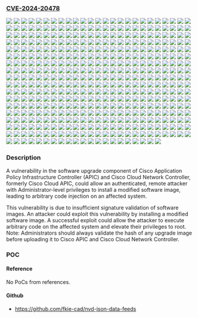 ### [CVE-2024-20478](https://cve.mitre.org/cgi-bin/cvename.cgi?name=CVE-2024-20478)
![](https://img.shields.io/static/v1?label=Product&message=Cisco%20Application%20Policy%20Infrastructure%20Controller%20(APIC)&color=blue)
![](https://img.shields.io/static/v1?label=Version&message=1.1%5C(1d%5C)%20&color=brightgreen)
![](https://img.shields.io/static/v1?label=Version&message=1.1%5C(1j%5C)%20&color=brightgreen)
![](https://img.shields.io/static/v1?label=Version&message=1.1%5C(1n%5C)%20&color=brightgreen)
![](https://img.shields.io/static/v1?label=Version&message=1.1%5C(1o%5C)%20&color=brightgreen)
![](https://img.shields.io/static/v1?label=Version&message=1.1%5C(1r%5C)%20&color=brightgreen)
![](https://img.shields.io/static/v1?label=Version&message=1.1%5C(1s%5C)%20&color=brightgreen)
![](https://img.shields.io/static/v1?label=Version&message=1.1%5C(2h%5C)%20&color=brightgreen)
![](https://img.shields.io/static/v1?label=Version&message=1.1%5C(2i%5C)%20&color=brightgreen)
![](https://img.shields.io/static/v1?label=Version&message=1.1%5C(3f%5C)%20&color=brightgreen)
![](https://img.shields.io/static/v1?label=Version&message=1.1%5C(4e%5C)%20&color=brightgreen)
![](https://img.shields.io/static/v1?label=Version&message=1.1%5C(4f%5C)%20&color=brightgreen)
![](https://img.shields.io/static/v1?label=Version&message=1.1%5C(4g%5C)%20&color=brightgreen)
![](https://img.shields.io/static/v1?label=Version&message=1.1%5C(4i%5C)%20&color=brightgreen)
![](https://img.shields.io/static/v1?label=Version&message=1.1%5C(4l%5C)%20&color=brightgreen)
![](https://img.shields.io/static/v1?label=Version&message=1.1%5C(4m%5C)%20&color=brightgreen)
![](https://img.shields.io/static/v1?label=Version&message=1.1(1d)%20&color=brightgreen)
![](https://img.shields.io/static/v1?label=Version&message=1.1(1j)%20&color=brightgreen)
![](https://img.shields.io/static/v1?label=Version&message=1.1(1n)%20&color=brightgreen)
![](https://img.shields.io/static/v1?label=Version&message=1.1(1o)%20&color=brightgreen)
![](https://img.shields.io/static/v1?label=Version&message=1.1(1r)%20&color=brightgreen)
![](https://img.shields.io/static/v1?label=Version&message=1.1(1s)%20&color=brightgreen)
![](https://img.shields.io/static/v1?label=Version&message=1.1(2h)%20&color=brightgreen)
![](https://img.shields.io/static/v1?label=Version&message=1.1(2i)%20&color=brightgreen)
![](https://img.shields.io/static/v1?label=Version&message=1.1(3f)%20&color=brightgreen)
![](https://img.shields.io/static/v1?label=Version&message=1.1(4e)%20&color=brightgreen)
![](https://img.shields.io/static/v1?label=Version&message=1.1(4f)%20&color=brightgreen)
![](https://img.shields.io/static/v1?label=Version&message=1.1(4g)%20&color=brightgreen)
![](https://img.shields.io/static/v1?label=Version&message=1.1(4i)%20&color=brightgreen)
![](https://img.shields.io/static/v1?label=Version&message=1.1(4l)%20&color=brightgreen)
![](https://img.shields.io/static/v1?label=Version&message=1.1(4m)%20&color=brightgreen)
![](https://img.shields.io/static/v1?label=Version&message=1.2%5C(1h%5C)%20&color=brightgreen)
![](https://img.shields.io/static/v1?label=Version&message=1.2%5C(1i%5C)%20&color=brightgreen)
![](https://img.shields.io/static/v1?label=Version&message=1.2%5C(1k%5C)%20&color=brightgreen)
![](https://img.shields.io/static/v1?label=Version&message=1.2%5C(1m%5C)%20&color=brightgreen)
![](https://img.shields.io/static/v1?label=Version&message=1.2%5C(2g%5C)%20&color=brightgreen)
![](https://img.shields.io/static/v1?label=Version&message=1.2%5C(2h%5C)%20&color=brightgreen)
![](https://img.shields.io/static/v1?label=Version&message=1.2%5C(2i%5C)%20&color=brightgreen)
![](https://img.shields.io/static/v1?label=Version&message=1.2%5C(2j%5C)%20&color=brightgreen)
![](https://img.shields.io/static/v1?label=Version&message=1.2%5C(3c%5C)%20&color=brightgreen)
![](https://img.shields.io/static/v1?label=Version&message=1.2%5C(3e%5C)%20&color=brightgreen)
![](https://img.shields.io/static/v1?label=Version&message=1.2%5C(3h%5C)%20&color=brightgreen)
![](https://img.shields.io/static/v1?label=Version&message=1.2%5C(3m%5C)%20&color=brightgreen)
![](https://img.shields.io/static/v1?label=Version&message=1.2(1h)%20&color=brightgreen)
![](https://img.shields.io/static/v1?label=Version&message=1.2(1i)%20&color=brightgreen)
![](https://img.shields.io/static/v1?label=Version&message=1.2(1k)%20&color=brightgreen)
![](https://img.shields.io/static/v1?label=Version&message=1.2(1m)%20&color=brightgreen)
![](https://img.shields.io/static/v1?label=Version&message=1.2(2g)%20&color=brightgreen)
![](https://img.shields.io/static/v1?label=Version&message=1.2(2h)%20&color=brightgreen)
![](https://img.shields.io/static/v1?label=Version&message=1.2(2i)%20&color=brightgreen)
![](https://img.shields.io/static/v1?label=Version&message=1.2(2j)%20&color=brightgreen)
![](https://img.shields.io/static/v1?label=Version&message=1.2(3c)%20&color=brightgreen)
![](https://img.shields.io/static/v1?label=Version&message=1.2(3e)%20&color=brightgreen)
![](https://img.shields.io/static/v1?label=Version&message=1.2(3h)%20&color=brightgreen)
![](https://img.shields.io/static/v1?label=Version&message=1.2(3m)%20&color=brightgreen)
![](https://img.shields.io/static/v1?label=Version&message=1.3%5C(1g%5C)%20&color=brightgreen)
![](https://img.shields.io/static/v1?label=Version&message=1.3%5C(1h%5C)%20&color=brightgreen)
![](https://img.shields.io/static/v1?label=Version&message=1.3%5C(1i%5C)%20&color=brightgreen)
![](https://img.shields.io/static/v1?label=Version&message=1.3%5C(1j%5C)%20&color=brightgreen)
![](https://img.shields.io/static/v1?label=Version&message=1.3%5C(2f%5C)%20&color=brightgreen)
![](https://img.shields.io/static/v1?label=Version&message=1.3%5C(2h%5C)%20&color=brightgreen)
![](https://img.shields.io/static/v1?label=Version&message=1.3%5C(2i%5C)%20&color=brightgreen)
![](https://img.shields.io/static/v1?label=Version&message=1.3%5C(2j%5C)%20&color=brightgreen)
![](https://img.shields.io/static/v1?label=Version&message=1.3%5C(2k%5C)%20&color=brightgreen)
![](https://img.shields.io/static/v1?label=Version&message=1.3(1g)%20&color=brightgreen)
![](https://img.shields.io/static/v1?label=Version&message=1.3(1h)%20&color=brightgreen)
![](https://img.shields.io/static/v1?label=Version&message=1.3(1i)%20&color=brightgreen)
![](https://img.shields.io/static/v1?label=Version&message=1.3(1j)%20&color=brightgreen)
![](https://img.shields.io/static/v1?label=Version&message=1.3(2f)%20&color=brightgreen)
![](https://img.shields.io/static/v1?label=Version&message=1.3(2h)%20&color=brightgreen)
![](https://img.shields.io/static/v1?label=Version&message=1.3(2i)%20&color=brightgreen)
![](https://img.shields.io/static/v1?label=Version&message=1.3(2j)%20&color=brightgreen)
![](https://img.shields.io/static/v1?label=Version&message=1.3(2k)%20&color=brightgreen)
![](https://img.shields.io/static/v1?label=Version&message=2.0%5C(1k%5C)%20&color=brightgreen)
![](https://img.shields.io/static/v1?label=Version&message=2.0%5C(1l%5C)%20&color=brightgreen)
![](https://img.shields.io/static/v1?label=Version&message=2.0%5C(1m%5C)%20&color=brightgreen)
![](https://img.shields.io/static/v1?label=Version&message=2.0%5C(1n%5C)%20&color=brightgreen)
![](https://img.shields.io/static/v1?label=Version&message=2.0%5C(1o%5C)%20&color=brightgreen)
![](https://img.shields.io/static/v1?label=Version&message=2.0%5C(1p%5C)%20&color=brightgreen)
![](https://img.shields.io/static/v1?label=Version&message=2.0%5C(1q%5C)%20&color=brightgreen)
![](https://img.shields.io/static/v1?label=Version&message=2.0%5C(1r%5C)%20&color=brightgreen)
![](https://img.shields.io/static/v1?label=Version&message=2.0%5C(2f%5C)%20&color=brightgreen)
![](https://img.shields.io/static/v1?label=Version&message=2.0%5C(2g%5C)%20&color=brightgreen)
![](https://img.shields.io/static/v1?label=Version&message=2.0%5C(2h%5C)%20&color=brightgreen)
![](https://img.shields.io/static/v1?label=Version&message=2.0%5C(2l%5C)%20&color=brightgreen)
![](https://img.shields.io/static/v1?label=Version&message=2.0%5C(2m%5C)%20&color=brightgreen)
![](https://img.shields.io/static/v1?label=Version&message=2.0%5C(2n%5C)%20&color=brightgreen)
![](https://img.shields.io/static/v1?label=Version&message=2.0%5C(2o%5C)%20&color=brightgreen)
![](https://img.shields.io/static/v1?label=Version&message=2.0(1k)%20&color=brightgreen)
![](https://img.shields.io/static/v1?label=Version&message=2.0(1l)%20&color=brightgreen)
![](https://img.shields.io/static/v1?label=Version&message=2.0(1m)%20&color=brightgreen)
![](https://img.shields.io/static/v1?label=Version&message=2.0(1n)%20&color=brightgreen)
![](https://img.shields.io/static/v1?label=Version&message=2.0(1o)%20&color=brightgreen)
![](https://img.shields.io/static/v1?label=Version&message=2.0(1p)%20&color=brightgreen)
![](https://img.shields.io/static/v1?label=Version&message=2.0(1q)%20&color=brightgreen)
![](https://img.shields.io/static/v1?label=Version&message=2.0(1r)%20&color=brightgreen)
![](https://img.shields.io/static/v1?label=Version&message=2.0(2f)%20&color=brightgreen)
![](https://img.shields.io/static/v1?label=Version&message=2.0(2g)%20&color=brightgreen)
![](https://img.shields.io/static/v1?label=Version&message=2.0(2h)%20&color=brightgreen)
![](https://img.shields.io/static/v1?label=Version&message=2.0(2l)%20&color=brightgreen)
![](https://img.shields.io/static/v1?label=Version&message=2.0(2m)%20&color=brightgreen)
![](https://img.shields.io/static/v1?label=Version&message=2.0(2n)%20&color=brightgreen)
![](https://img.shields.io/static/v1?label=Version&message=2.0(2o)%20&color=brightgreen)
![](https://img.shields.io/static/v1?label=Version&message=2.1%5C(1h%5C)%20&color=brightgreen)
![](https://img.shields.io/static/v1?label=Version&message=2.1%5C(1i%5C)%20&color=brightgreen)
![](https://img.shields.io/static/v1?label=Version&message=2.1%5C(2e%5C)%20&color=brightgreen)
![](https://img.shields.io/static/v1?label=Version&message=2.1%5C(2f%5C)%20&color=brightgreen)
![](https://img.shields.io/static/v1?label=Version&message=2.1%5C(2g%5C)%20&color=brightgreen)
![](https://img.shields.io/static/v1?label=Version&message=2.1%5C(2k%5C)%20&color=brightgreen)
![](https://img.shields.io/static/v1?label=Version&message=2.1%5C(3g%5C)%20&color=brightgreen)
![](https://img.shields.io/static/v1?label=Version&message=2.1%5C(3h%5C)%20&color=brightgreen)
![](https://img.shields.io/static/v1?label=Version&message=2.1%5C(3j%5C)%20&color=brightgreen)
![](https://img.shields.io/static/v1?label=Version&message=2.1%5C(4a%5C)%20&color=brightgreen)
![](https://img.shields.io/static/v1?label=Version&message=2.1(1h)%20&color=brightgreen)
![](https://img.shields.io/static/v1?label=Version&message=2.1(1i)%20&color=brightgreen)
![](https://img.shields.io/static/v1?label=Version&message=2.1(2e)%20&color=brightgreen)
![](https://img.shields.io/static/v1?label=Version&message=2.1(2f)%20&color=brightgreen)
![](https://img.shields.io/static/v1?label=Version&message=2.1(2g)%20&color=brightgreen)
![](https://img.shields.io/static/v1?label=Version&message=2.1(2k)%20&color=brightgreen)
![](https://img.shields.io/static/v1?label=Version&message=2.1(3g)%20&color=brightgreen)
![](https://img.shields.io/static/v1?label=Version&message=2.1(3h)%20&color=brightgreen)
![](https://img.shields.io/static/v1?label=Version&message=2.1(3j)%20&color=brightgreen)
![](https://img.shields.io/static/v1?label=Version&message=2.1(4a)%20&color=brightgreen)
![](https://img.shields.io/static/v1?label=Version&message=2.2%5C(1k%5C)%20&color=brightgreen)
![](https://img.shields.io/static/v1?label=Version&message=2.2%5C(1n%5C)%20&color=brightgreen)
![](https://img.shields.io/static/v1?label=Version&message=2.2%5C(1o%5C)%20&color=brightgreen)
![](https://img.shields.io/static/v1?label=Version&message=2.2%5C(2e%5C)%20&color=brightgreen)
![](https://img.shields.io/static/v1?label=Version&message=2.2%5C(2f%5C)%20&color=brightgreen)
![](https://img.shields.io/static/v1?label=Version&message=2.2%5C(2i%5C)%20&color=brightgreen)
![](https://img.shields.io/static/v1?label=Version&message=2.2%5C(2j%5C)%20&color=brightgreen)
![](https://img.shields.io/static/v1?label=Version&message=2.2%5C(2k%5C)%20&color=brightgreen)
![](https://img.shields.io/static/v1?label=Version&message=2.2%5C(2q%5C)%20&color=brightgreen)
![](https://img.shields.io/static/v1?label=Version&message=2.2%5C(3j%5C)%20&color=brightgreen)
![](https://img.shields.io/static/v1?label=Version&message=2.2%5C(3p%5C)%20&color=brightgreen)
![](https://img.shields.io/static/v1?label=Version&message=2.2%5C(3r%5C)%20&color=brightgreen)
![](https://img.shields.io/static/v1?label=Version&message=2.2%5C(3s%5C)%20&color=brightgreen)
![](https://img.shields.io/static/v1?label=Version&message=2.2%5C(3t%5C)%20&color=brightgreen)
![](https://img.shields.io/static/v1?label=Version&message=2.2%5C(4f%5C)%20&color=brightgreen)
![](https://img.shields.io/static/v1?label=Version&message=2.2%5C(4p%5C)%20&color=brightgreen)
![](https://img.shields.io/static/v1?label=Version&message=2.2%5C(4q%5C)%20&color=brightgreen)
![](https://img.shields.io/static/v1?label=Version&message=2.2%5C(4r%5C)%20&color=brightgreen)
![](https://img.shields.io/static/v1?label=Version&message=2.2(1k)%20&color=brightgreen)
![](https://img.shields.io/static/v1?label=Version&message=2.2(1n)%20&color=brightgreen)
![](https://img.shields.io/static/v1?label=Version&message=2.2(1o)%20&color=brightgreen)
![](https://img.shields.io/static/v1?label=Version&message=2.2(2e)%20&color=brightgreen)
![](https://img.shields.io/static/v1?label=Version&message=2.2(2f)%20&color=brightgreen)
![](https://img.shields.io/static/v1?label=Version&message=2.2(2i)%20&color=brightgreen)
![](https://img.shields.io/static/v1?label=Version&message=2.2(2j)%20&color=brightgreen)
![](https://img.shields.io/static/v1?label=Version&message=2.2(2k)%20&color=brightgreen)
![](https://img.shields.io/static/v1?label=Version&message=2.2(2q)%20&color=brightgreen)
![](https://img.shields.io/static/v1?label=Version&message=2.2(3j)%20&color=brightgreen)
![](https://img.shields.io/static/v1?label=Version&message=2.2(3p)%20&color=brightgreen)
![](https://img.shields.io/static/v1?label=Version&message=2.2(3r)%20&color=brightgreen)
![](https://img.shields.io/static/v1?label=Version&message=2.2(3s)%20&color=brightgreen)
![](https://img.shields.io/static/v1?label=Version&message=2.2(3t)%20&color=brightgreen)
![](https://img.shields.io/static/v1?label=Version&message=2.2(4f)%20&color=brightgreen)
![](https://img.shields.io/static/v1?label=Version&message=2.2(4p)%20&color=brightgreen)
![](https://img.shields.io/static/v1?label=Version&message=2.2(4q)%20&color=brightgreen)
![](https://img.shields.io/static/v1?label=Version&message=2.2(4r)%20&color=brightgreen)
![](https://img.shields.io/static/v1?label=Version&message=2.3%5C(1e%5C)%20&color=brightgreen)
![](https://img.shields.io/static/v1?label=Version&message=2.3%5C(1f%5C)%20&color=brightgreen)
![](https://img.shields.io/static/v1?label=Version&message=2.3%5C(1i%5C)%20&color=brightgreen)
![](https://img.shields.io/static/v1?label=Version&message=2.3%5C(1l%5C)%20&color=brightgreen)
![](https://img.shields.io/static/v1?label=Version&message=2.3%5C(1o%5C)%20&color=brightgreen)
![](https://img.shields.io/static/v1?label=Version&message=2.3%5C(1p%5C)%20&color=brightgreen)
![](https://img.shields.io/static/v1?label=Version&message=2.3(1e)%20&color=brightgreen)
![](https://img.shields.io/static/v1?label=Version&message=2.3(1f)%20&color=brightgreen)
![](https://img.shields.io/static/v1?label=Version&message=2.3(1i)%20&color=brightgreen)
![](https://img.shields.io/static/v1?label=Version&message=2.3(1l)%20&color=brightgreen)
![](https://img.shields.io/static/v1?label=Version&message=2.3(1o)%20&color=brightgreen)
![](https://img.shields.io/static/v1?label=Version&message=2.3(1p)%20&color=brightgreen)
![](https://img.shields.io/static/v1?label=Version&message=3.0%5C(1i%5C)%20&color=brightgreen)
![](https://img.shields.io/static/v1?label=Version&message=3.0%5C(1k%5C)%20&color=brightgreen)
![](https://img.shields.io/static/v1?label=Version&message=3.0%5C(2h%5C)%20&color=brightgreen)
![](https://img.shields.io/static/v1?label=Version&message=3.0%5C(2k%5C)%20&color=brightgreen)
![](https://img.shields.io/static/v1?label=Version&message=3.0%5C(2m%5C)%20&color=brightgreen)
![](https://img.shields.io/static/v1?label=Version&message=3.0%5C(2n%5C)%20&color=brightgreen)
![](https://img.shields.io/static/v1?label=Version&message=3.0(1i)%20&color=brightgreen)
![](https://img.shields.io/static/v1?label=Version&message=3.0(1k)%20&color=brightgreen)
![](https://img.shields.io/static/v1?label=Version&message=3.0(2h)%20&color=brightgreen)
![](https://img.shields.io/static/v1?label=Version&message=3.0(2k)%20&color=brightgreen)
![](https://img.shields.io/static/v1?label=Version&message=3.0(2m)%20&color=brightgreen)
![](https://img.shields.io/static/v1?label=Version&message=3.0(2n)%20&color=brightgreen)
![](https://img.shields.io/static/v1?label=Version&message=3.1%5C(1i%5C)%20&color=brightgreen)
![](https://img.shields.io/static/v1?label=Version&message=3.1%5C(2m%5C)%20&color=brightgreen)
![](https://img.shields.io/static/v1?label=Version&message=3.1%5C(2o%5C)%20&color=brightgreen)
![](https://img.shields.io/static/v1?label=Version&message=3.1%5C(2p%5C)%20&color=brightgreen)
![](https://img.shields.io/static/v1?label=Version&message=3.1%5C(2q%5C)%20&color=brightgreen)
![](https://img.shields.io/static/v1?label=Version&message=3.1%5C(2s%5C)%20&color=brightgreen)
![](https://img.shields.io/static/v1?label=Version&message=3.1%5C(2t%5C)%20&color=brightgreen)
![](https://img.shields.io/static/v1?label=Version&message=3.1%5C(2u%5C)%20&color=brightgreen)
![](https://img.shields.io/static/v1?label=Version&message=3.1%5C(2v%5C)%20&color=brightgreen)
![](https://img.shields.io/static/v1?label=Version&message=3.1(1i)%20&color=brightgreen)
![](https://img.shields.io/static/v1?label=Version&message=3.1(2m)%20&color=brightgreen)
![](https://img.shields.io/static/v1?label=Version&message=3.1(2o)%20&color=brightgreen)
![](https://img.shields.io/static/v1?label=Version&message=3.1(2p)%20&color=brightgreen)
![](https://img.shields.io/static/v1?label=Version&message=3.1(2q)%20&color=brightgreen)
![](https://img.shields.io/static/v1?label=Version&message=3.1(2s)%20&color=brightgreen)
![](https://img.shields.io/static/v1?label=Version&message=3.1(2t)%20&color=brightgreen)
![](https://img.shields.io/static/v1?label=Version&message=3.1(2u)%20&color=brightgreen)
![](https://img.shields.io/static/v1?label=Version&message=3.1(2v)%20&color=brightgreen)
![](https://img.shields.io/static/v1?label=Version&message=3.2%5C(10e%5C)%20&color=brightgreen)
![](https://img.shields.io/static/v1?label=Version&message=3.2%5C(10f%5C)%20&color=brightgreen)
![](https://img.shields.io/static/v1?label=Version&message=3.2%5C(10g%5C)%20&color=brightgreen)
![](https://img.shields.io/static/v1?label=Version&message=3.2%5C(1l%5C)%20&color=brightgreen)
![](https://img.shields.io/static/v1?label=Version&message=3.2%5C(1m%5C)%20&color=brightgreen)
![](https://img.shields.io/static/v1?label=Version&message=3.2%5C(2l%5C)%20&color=brightgreen)
![](https://img.shields.io/static/v1?label=Version&message=3.2%5C(2o%5C)%20&color=brightgreen)
![](https://img.shields.io/static/v1?label=Version&message=3.2%5C(3i%5C)%20&color=brightgreen)
![](https://img.shields.io/static/v1?label=Version&message=3.2%5C(3j%5C)%20&color=brightgreen)
![](https://img.shields.io/static/v1?label=Version&message=3.2%5C(3n%5C)%20&color=brightgreen)
![](https://img.shields.io/static/v1?label=Version&message=3.2%5C(3o%5C)%20&color=brightgreen)
![](https://img.shields.io/static/v1?label=Version&message=3.2%5C(3r%5C)%20&color=brightgreen)
![](https://img.shields.io/static/v1?label=Version&message=3.2%5C(3s%5C)%20&color=brightgreen)
![](https://img.shields.io/static/v1?label=Version&message=3.2%5C(41d%5C)%20&color=brightgreen)
![](https://img.shields.io/static/v1?label=Version&message=3.2%5C(4d%5C)%20&color=brightgreen)
![](https://img.shields.io/static/v1?label=Version&message=3.2%5C(4e%5C)%20&color=brightgreen)
![](https://img.shields.io/static/v1?label=Version&message=3.2%5C(5d%5C)%20&color=brightgreen)
![](https://img.shields.io/static/v1?label=Version&message=3.2%5C(5e%5C)%20&color=brightgreen)
![](https://img.shields.io/static/v1?label=Version&message=3.2%5C(5f%5C)%20&color=brightgreen)
![](https://img.shields.io/static/v1?label=Version&message=3.2%5C(6i%5C)%20&color=brightgreen)
![](https://img.shields.io/static/v1?label=Version&message=3.2%5C(7f%5C)%20&color=brightgreen)
![](https://img.shields.io/static/v1?label=Version&message=3.2%5C(7k%5C)%20&color=brightgreen)
![](https://img.shields.io/static/v1?label=Version&message=3.2%5C(8d%5C)%20&color=brightgreen)
![](https://img.shields.io/static/v1?label=Version&message=3.2%5C(9b%5C)%20&color=brightgreen)
![](https://img.shields.io/static/v1?label=Version&message=3.2%5C(9f%5C)%20&color=brightgreen)
![](https://img.shields.io/static/v1?label=Version&message=3.2%5C(9h%5C)%20&color=brightgreen)
![](https://img.shields.io/static/v1?label=Version&message=3.2(10e)%20&color=brightgreen)
![](https://img.shields.io/static/v1?label=Version&message=3.2(10f)%20&color=brightgreen)
![](https://img.shields.io/static/v1?label=Version&message=3.2(10g)%20&color=brightgreen)
![](https://img.shields.io/static/v1?label=Version&message=3.2(1l)%20&color=brightgreen)
![](https://img.shields.io/static/v1?label=Version&message=3.2(1m)%20&color=brightgreen)
![](https://img.shields.io/static/v1?label=Version&message=3.2(2l)%20&color=brightgreen)
![](https://img.shields.io/static/v1?label=Version&message=3.2(2o)%20&color=brightgreen)
![](https://img.shields.io/static/v1?label=Version&message=3.2(3i)%20&color=brightgreen)
![](https://img.shields.io/static/v1?label=Version&message=3.2(3j)%20&color=brightgreen)
![](https://img.shields.io/static/v1?label=Version&message=3.2(3n)%20&color=brightgreen)
![](https://img.shields.io/static/v1?label=Version&message=3.2(3o)%20&color=brightgreen)
![](https://img.shields.io/static/v1?label=Version&message=3.2(3r)%20&color=brightgreen)
![](https://img.shields.io/static/v1?label=Version&message=3.2(3s)%20&color=brightgreen)
![](https://img.shields.io/static/v1?label=Version&message=3.2(41d)%20&color=brightgreen)
![](https://img.shields.io/static/v1?label=Version&message=3.2(4d)%20&color=brightgreen)
![](https://img.shields.io/static/v1?label=Version&message=3.2(4e)%20&color=brightgreen)
![](https://img.shields.io/static/v1?label=Version&message=3.2(5d)%20&color=brightgreen)
![](https://img.shields.io/static/v1?label=Version&message=3.2(5e)%20&color=brightgreen)
![](https://img.shields.io/static/v1?label=Version&message=3.2(5f)%20&color=brightgreen)
![](https://img.shields.io/static/v1?label=Version&message=3.2(6i)%20&color=brightgreen)
![](https://img.shields.io/static/v1?label=Version&message=3.2(7f)%20&color=brightgreen)
![](https://img.shields.io/static/v1?label=Version&message=3.2(7k)%20&color=brightgreen)
![](https://img.shields.io/static/v1?label=Version&message=3.2(8d)%20&color=brightgreen)
![](https://img.shields.io/static/v1?label=Version&message=3.2(9b)%20&color=brightgreen)
![](https://img.shields.io/static/v1?label=Version&message=3.2(9f)%20&color=brightgreen)
![](https://img.shields.io/static/v1?label=Version&message=3.2(9h)%20&color=brightgreen)
![](https://img.shields.io/static/v1?label=Version&message=4.0%5C(1h%5C)%20&color=brightgreen)
![](https://img.shields.io/static/v1?label=Version&message=4.0%5C(2c%5C)%20&color=brightgreen)
![](https://img.shields.io/static/v1?label=Version&message=4.0%5C(3c%5C)%20&color=brightgreen)
![](https://img.shields.io/static/v1?label=Version&message=4.0%5C(3d%5C)%20&color=brightgreen)
![](https://img.shields.io/static/v1?label=Version&message=4.0(1h)%20&color=brightgreen)
![](https://img.shields.io/static/v1?label=Version&message=4.0(2c)%20&color=brightgreen)
![](https://img.shields.io/static/v1?label=Version&message=4.0(3c)%20&color=brightgreen)
![](https://img.shields.io/static/v1?label=Version&message=4.0(3d)%20&color=brightgreen)
![](https://img.shields.io/static/v1?label=Version&message=4.1%5C(1a%5C)%20&color=brightgreen)
![](https://img.shields.io/static/v1?label=Version&message=4.1%5C(1i%5C)%20&color=brightgreen)
![](https://img.shields.io/static/v1?label=Version&message=4.1%5C(1j%5C)%20&color=brightgreen)
![](https://img.shields.io/static/v1?label=Version&message=4.1%5C(1k%5C)%20&color=brightgreen)
![](https://img.shields.io/static/v1?label=Version&message=4.1%5C(1l%5C)%20&color=brightgreen)
![](https://img.shields.io/static/v1?label=Version&message=4.1%5C(2g%5C)%20&color=brightgreen)
![](https://img.shields.io/static/v1?label=Version&message=4.1%5C(2m%5C)%20&color=brightgreen)
![](https://img.shields.io/static/v1?label=Version&message=4.1%5C(2o%5C)%20&color=brightgreen)
![](https://img.shields.io/static/v1?label=Version&message=4.1%5C(2s%5C)%20&color=brightgreen)
![](https://img.shields.io/static/v1?label=Version&message=4.1%5C(2u%5C)%20&color=brightgreen)
![](https://img.shields.io/static/v1?label=Version&message=4.1%5C(2w%5C)%20&color=brightgreen)
![](https://img.shields.io/static/v1?label=Version&message=4.1%5C(2x%5C)%20&color=brightgreen)
![](https://img.shields.io/static/v1?label=Version&message=4.1(1a)%20&color=brightgreen)
![](https://img.shields.io/static/v1?label=Version&message=4.1(1i)%20&color=brightgreen)
![](https://img.shields.io/static/v1?label=Version&message=4.1(1j)%20&color=brightgreen)
![](https://img.shields.io/static/v1?label=Version&message=4.1(1k)%20&color=brightgreen)
![](https://img.shields.io/static/v1?label=Version&message=4.1(1l)%20&color=brightgreen)
![](https://img.shields.io/static/v1?label=Version&message=4.1(2g)%20&color=brightgreen)
![](https://img.shields.io/static/v1?label=Version&message=4.1(2m)%20&color=brightgreen)
![](https://img.shields.io/static/v1?label=Version&message=4.1(2o)%20&color=brightgreen)
![](https://img.shields.io/static/v1?label=Version&message=4.1(2s)%20&color=brightgreen)
![](https://img.shields.io/static/v1?label=Version&message=4.1(2u)%20&color=brightgreen)
![](https://img.shields.io/static/v1?label=Version&message=4.1(2w)%20&color=brightgreen)
![](https://img.shields.io/static/v1?label=Version&message=4.1(2x)%20&color=brightgreen)
![](https://img.shields.io/static/v1?label=Version&message=4.2%5C(1g%5C)%20&color=brightgreen)
![](https://img.shields.io/static/v1?label=Version&message=4.2%5C(1i%5C)%20&color=brightgreen)
![](https://img.shields.io/static/v1?label=Version&message=4.2%5C(1j%5C)%20&color=brightgreen)
![](https://img.shields.io/static/v1?label=Version&message=4.2%5C(1l%5C)%20&color=brightgreen)
![](https://img.shields.io/static/v1?label=Version&message=4.2%5C(2e%5C)%20&color=brightgreen)
![](https://img.shields.io/static/v1?label=Version&message=4.2%5C(2f%5C)%20&color=brightgreen)
![](https://img.shields.io/static/v1?label=Version&message=4.2%5C(2g%5C)%20&color=brightgreen)
![](https://img.shields.io/static/v1?label=Version&message=4.2%5C(3j%5C)%20&color=brightgreen)
![](https://img.shields.io/static/v1?label=Version&message=4.2%5C(3l%5C)%20&color=brightgreen)
![](https://img.shields.io/static/v1?label=Version&message=4.2%5C(3n%5C)%20&color=brightgreen)
![](https://img.shields.io/static/v1?label=Version&message=4.2%5C(3q%5C)%20&color=brightgreen)
![](https://img.shields.io/static/v1?label=Version&message=4.2%5C(4i%5C)%20&color=brightgreen)
![](https://img.shields.io/static/v1?label=Version&message=4.2%5C(4k%5C)%20&color=brightgreen)
![](https://img.shields.io/static/v1?label=Version&message=4.2%5C(4o%5C)%20&color=brightgreen)
![](https://img.shields.io/static/v1?label=Version&message=4.2%5C(4p%5C)%20&color=brightgreen)
![](https://img.shields.io/static/v1?label=Version&message=4.2%5C(5k%5C)%20&color=brightgreen)
![](https://img.shields.io/static/v1?label=Version&message=4.2%5C(5l%5C)%20&color=brightgreen)
![](https://img.shields.io/static/v1?label=Version&message=4.2%5C(5n%5C)%20&color=brightgreen)
![](https://img.shields.io/static/v1?label=Version&message=4.2%5C(6d%5C)%20&color=brightgreen)
![](https://img.shields.io/static/v1?label=Version&message=4.2%5C(6g%5C)%20&color=brightgreen)
![](https://img.shields.io/static/v1?label=Version&message=4.2%5C(6h%5C)%20&color=brightgreen)
![](https://img.shields.io/static/v1?label=Version&message=4.2%5C(6l%5C)%20&color=brightgreen)
![](https://img.shields.io/static/v1?label=Version&message=4.2%5C(6o%5C)%20&color=brightgreen)
![](https://img.shields.io/static/v1?label=Version&message=4.2%5C(7f%5C)%20&color=brightgreen)
![](https://img.shields.io/static/v1?label=Version&message=4.2%5C(7l%5C)%20&color=brightgreen)
![](https://img.shields.io/static/v1?label=Version&message=4.2%5C(7q%5C)%20&color=brightgreen)
![](https://img.shields.io/static/v1?label=Version&message=4.2%5C(7r%5C)%20&color=brightgreen)
![](https://img.shields.io/static/v1?label=Version&message=4.2%5C(7s%5C)%20&color=brightgreen)
![](https://img.shields.io/static/v1?label=Version&message=4.2%5C(7t%5C)%20&color=brightgreen)
![](https://img.shields.io/static/v1?label=Version&message=4.2%5C(7u%5C)%20&color=brightgreen)
![](https://img.shields.io/static/v1?label=Version&message=4.2%5C(7v%5C)%20&color=brightgreen)
![](https://img.shields.io/static/v1?label=Version&message=4.2%5C(7w%5C)%20&color=brightgreen)
![](https://img.shields.io/static/v1?label=Version&message=4.2(1g)%20&color=brightgreen)
![](https://img.shields.io/static/v1?label=Version&message=4.2(1i)%20&color=brightgreen)
![](https://img.shields.io/static/v1?label=Version&message=4.2(1j)%20&color=brightgreen)
![](https://img.shields.io/static/v1?label=Version&message=4.2(1l)%20&color=brightgreen)
![](https://img.shields.io/static/v1?label=Version&message=4.2(2e)%20&color=brightgreen)
![](https://img.shields.io/static/v1?label=Version&message=4.2(2f)%20&color=brightgreen)
![](https://img.shields.io/static/v1?label=Version&message=4.2(2g)%20&color=brightgreen)
![](https://img.shields.io/static/v1?label=Version&message=4.2(3j)%20&color=brightgreen)
![](https://img.shields.io/static/v1?label=Version&message=4.2(3l)%20&color=brightgreen)
![](https://img.shields.io/static/v1?label=Version&message=4.2(3n)%20&color=brightgreen)
![](https://img.shields.io/static/v1?label=Version&message=4.2(3q)%20&color=brightgreen)
![](https://img.shields.io/static/v1?label=Version&message=4.2(4i)%20&color=brightgreen)
![](https://img.shields.io/static/v1?label=Version&message=4.2(4k)%20&color=brightgreen)
![](https://img.shields.io/static/v1?label=Version&message=4.2(4o)%20&color=brightgreen)
![](https://img.shields.io/static/v1?label=Version&message=4.2(4p)%20&color=brightgreen)
![](https://img.shields.io/static/v1?label=Version&message=4.2(5k)%20&color=brightgreen)
![](https://img.shields.io/static/v1?label=Version&message=4.2(5l)%20&color=brightgreen)
![](https://img.shields.io/static/v1?label=Version&message=4.2(5n)%20&color=brightgreen)
![](https://img.shields.io/static/v1?label=Version&message=4.2(6d)%20&color=brightgreen)
![](https://img.shields.io/static/v1?label=Version&message=4.2(6g)%20&color=brightgreen)
![](https://img.shields.io/static/v1?label=Version&message=4.2(6h)%20&color=brightgreen)
![](https://img.shields.io/static/v1?label=Version&message=4.2(6l)%20&color=brightgreen)
![](https://img.shields.io/static/v1?label=Version&message=4.2(6o)%20&color=brightgreen)
![](https://img.shields.io/static/v1?label=Version&message=4.2(7f)%20&color=brightgreen)
![](https://img.shields.io/static/v1?label=Version&message=4.2(7l)%20&color=brightgreen)
![](https://img.shields.io/static/v1?label=Version&message=4.2(7q)%20&color=brightgreen)
![](https://img.shields.io/static/v1?label=Version&message=4.2(7r)%20&color=brightgreen)
![](https://img.shields.io/static/v1?label=Version&message=4.2(7s)%20&color=brightgreen)
![](https://img.shields.io/static/v1?label=Version&message=4.2(7t)%20&color=brightgreen)
![](https://img.shields.io/static/v1?label=Version&message=4.2(7u)%20&color=brightgreen)
![](https://img.shields.io/static/v1?label=Version&message=4.2(7v)%20&color=brightgreen)
![](https://img.shields.io/static/v1?label=Version&message=4.2(7w)%20&color=brightgreen)
![](https://img.shields.io/static/v1?label=Version&message=5.0%5C(1k%5C)%20&color=brightgreen)
![](https://img.shields.io/static/v1?label=Version&message=5.0%5C(1l%5C)%20&color=brightgreen)
![](https://img.shields.io/static/v1?label=Version&message=5.0%5C(2e%5C)%20&color=brightgreen)
![](https://img.shields.io/static/v1?label=Version&message=5.0%5C(2h%5C)%20&color=brightgreen)
![](https://img.shields.io/static/v1?label=Version&message=5.0(1k)%20&color=brightgreen)
![](https://img.shields.io/static/v1?label=Version&message=5.0(1l)%20&color=brightgreen)
![](https://img.shields.io/static/v1?label=Version&message=5.0(2e)%20&color=brightgreen)
![](https://img.shields.io/static/v1?label=Version&message=5.0(2h)%20&color=brightgreen)
![](https://img.shields.io/static/v1?label=Version&message=5.1%5C(1h%5C)%20&color=brightgreen)
![](https://img.shields.io/static/v1?label=Version&message=5.1%5C(2e%5C)%20&color=brightgreen)
![](https://img.shields.io/static/v1?label=Version&message=5.1%5C(3e%5C)%20&color=brightgreen)
![](https://img.shields.io/static/v1?label=Version&message=5.1%5C(4c%5C)%20&color=brightgreen)
![](https://img.shields.io/static/v1?label=Version&message=5.1(1h)%20&color=brightgreen)
![](https://img.shields.io/static/v1?label=Version&message=5.1(2e)%20&color=brightgreen)
![](https://img.shields.io/static/v1?label=Version&message=5.1(3e)%20&color=brightgreen)
![](https://img.shields.io/static/v1?label=Version&message=5.1(4c)%20&color=brightgreen)
![](https://img.shields.io/static/v1?label=Version&message=5.2%5C(1g%5C)%20&color=brightgreen)
![](https://img.shields.io/static/v1?label=Version&message=5.2%5C(2e%5C)%20&color=brightgreen)
![](https://img.shields.io/static/v1?label=Version&message=5.2%5C(2f%5C)%20&color=brightgreen)
![](https://img.shields.io/static/v1?label=Version&message=5.2%5C(2g%5C)%20&color=brightgreen)
![](https://img.shields.io/static/v1?label=Version&message=5.2%5C(2h%5C)%20&color=brightgreen)
![](https://img.shields.io/static/v1?label=Version&message=5.2%5C(3e%5C)%20&color=brightgreen)
![](https://img.shields.io/static/v1?label=Version&message=5.2%5C(3f%5C)%20&color=brightgreen)
![](https://img.shields.io/static/v1?label=Version&message=5.2%5C(3g%5C)%20&color=brightgreen)
![](https://img.shields.io/static/v1?label=Version&message=5.2%5C(4d%5C)%20&color=brightgreen)
![](https://img.shields.io/static/v1?label=Version&message=5.2%5C(4e%5C)%20&color=brightgreen)
![](https://img.shields.io/static/v1?label=Version&message=5.2%5C(4f%5C)%20&color=brightgreen)
![](https://img.shields.io/static/v1?label=Version&message=5.2%5C(4h%5C)%20&color=brightgreen)
![](https://img.shields.io/static/v1?label=Version&message=5.2%5C(5c%5C)%20&color=brightgreen)
![](https://img.shields.io/static/v1?label=Version&message=5.2%5C(5d%5C)%20&color=brightgreen)
![](https://img.shields.io/static/v1?label=Version&message=5.2%5C(5e%5C)%20&color=brightgreen)
![](https://img.shields.io/static/v1?label=Version&message=5.2%5C(6e%5C)%20&color=brightgreen)
![](https://img.shields.io/static/v1?label=Version&message=5.2%5C(6g%5C)%20&color=brightgreen)
![](https://img.shields.io/static/v1?label=Version&message=5.2%5C(6h%5C)%20&color=brightgreen)
![](https://img.shields.io/static/v1?label=Version&message=5.2%5C(7f%5C)%20&color=brightgreen)
![](https://img.shields.io/static/v1?label=Version&message=5.2%5C(7g%5C)%20&color=brightgreen)
![](https://img.shields.io/static/v1?label=Version&message=5.2%5C(8d%5C)%20&color=brightgreen)
![](https://img.shields.io/static/v1?label=Version&message=5.2%5C(8e%5C)%20&color=brightgreen)
![](https://img.shields.io/static/v1?label=Version&message=5.2%5C(8f%5C)%20&color=brightgreen)
![](https://img.shields.io/static/v1?label=Version&message=5.2%5C(8g%5C)%20&color=brightgreen)
![](https://img.shields.io/static/v1?label=Version&message=5.2%5C(8h%5C)%20&color=brightgreen)
![](https://img.shields.io/static/v1?label=Version&message=5.2%5C(8i%5C)%20&color=brightgreen)
![](https://img.shields.io/static/v1?label=Version&message=5.2(1g)%20&color=brightgreen)
![](https://img.shields.io/static/v1?label=Version&message=5.2(2e)%20&color=brightgreen)
![](https://img.shields.io/static/v1?label=Version&message=5.2(2f)%20&color=brightgreen)
![](https://img.shields.io/static/v1?label=Version&message=5.2(2g)%20&color=brightgreen)
![](https://img.shields.io/static/v1?label=Version&message=5.2(2h)%20&color=brightgreen)
![](https://img.shields.io/static/v1?label=Version&message=5.2(3e)%20&color=brightgreen)
![](https://img.shields.io/static/v1?label=Version&message=5.2(3f)%20&color=brightgreen)
![](https://img.shields.io/static/v1?label=Version&message=5.2(3g)%20&color=brightgreen)
![](https://img.shields.io/static/v1?label=Version&message=5.2(4d)%20&color=brightgreen)
![](https://img.shields.io/static/v1?label=Version&message=5.2(4e)%20&color=brightgreen)
![](https://img.shields.io/static/v1?label=Version&message=5.2(4f)%20&color=brightgreen)
![](https://img.shields.io/static/v1?label=Version&message=5.2(4h)%20&color=brightgreen)
![](https://img.shields.io/static/v1?label=Version&message=5.2(5c)%20&color=brightgreen)
![](https://img.shields.io/static/v1?label=Version&message=5.2(5d)%20&color=brightgreen)
![](https://img.shields.io/static/v1?label=Version&message=5.2(5e)%20&color=brightgreen)
![](https://img.shields.io/static/v1?label=Version&message=5.2(6e)%20&color=brightgreen)
![](https://img.shields.io/static/v1?label=Version&message=5.2(6g)%20&color=brightgreen)
![](https://img.shields.io/static/v1?label=Version&message=5.2(6h)%20&color=brightgreen)
![](https://img.shields.io/static/v1?label=Version&message=5.2(7f)%20&color=brightgreen)
![](https://img.shields.io/static/v1?label=Version&message=5.2(7g)%20&color=brightgreen)
![](https://img.shields.io/static/v1?label=Version&message=5.2(8d)%20&color=brightgreen)
![](https://img.shields.io/static/v1?label=Version&message=5.2(8e)%20&color=brightgreen)
![](https://img.shields.io/static/v1?label=Version&message=5.2(8f)%20&color=brightgreen)
![](https://img.shields.io/static/v1?label=Version&message=5.2(8g)%20&color=brightgreen)
![](https://img.shields.io/static/v1?label=Version&message=5.2(8h)%20&color=brightgreen)
![](https://img.shields.io/static/v1?label=Version&message=5.2(8i)%20&color=brightgreen)
![](https://img.shields.io/static/v1?label=Version&message=5.3%5C(1d%5C)%20&color=brightgreen)
![](https://img.shields.io/static/v1?label=Version&message=5.3%5C(2a%5C)%20&color=brightgreen)
![](https://img.shields.io/static/v1?label=Version&message=5.3%5C(2b%5C)%20&color=brightgreen)
![](https://img.shields.io/static/v1?label=Version&message=5.3%5C(2c%5C)%20&color=brightgreen)
![](https://img.shields.io/static/v1?label=Version&message=5.3(1d)%20&color=brightgreen)
![](https://img.shields.io/static/v1?label=Version&message=5.3(2a)%20&color=brightgreen)
![](https://img.shields.io/static/v1?label=Version&message=5.3(2b)%20&color=brightgreen)
![](https://img.shields.io/static/v1?label=Version&message=5.3(2c)%20&color=brightgreen)
![](https://img.shields.io/static/v1?label=Version&message=6.0%5C(1g%5C)%20&color=brightgreen)
![](https://img.shields.io/static/v1?label=Version&message=6.0%5C(1j%5C)%20&color=brightgreen)
![](https://img.shields.io/static/v1?label=Version&message=6.0%5C(2h%5C)%20&color=brightgreen)
![](https://img.shields.io/static/v1?label=Version&message=6.0%5C(2j%5C)%20&color=brightgreen)
![](https://img.shields.io/static/v1?label=Version&message=6.0%5C(3d%5C)%20&color=brightgreen)
![](https://img.shields.io/static/v1?label=Version&message=6.0%5C(3e%5C)%20&color=brightgreen)
![](https://img.shields.io/static/v1?label=Version&message=6.0%5C(3g%5C)%20&color=brightgreen)
![](https://img.shields.io/static/v1?label=Version&message=6.0%5C(4c%5C)%20&color=brightgreen)
![](https://img.shields.io/static/v1?label=Version&message=6.0%5C(5h%5C)%20&color=brightgreen)
![](https://img.shields.io/static/v1?label=Version&message=6.0%5C(5j%5C)%20&color=brightgreen)
![](https://img.shields.io/static/v1?label=Version&message=6.0(1g)%20&color=brightgreen)
![](https://img.shields.io/static/v1?label=Version&message=6.0(1j)%20&color=brightgreen)
![](https://img.shields.io/static/v1?label=Version&message=6.0(2h)%20&color=brightgreen)
![](https://img.shields.io/static/v1?label=Version&message=6.0(2j)%20&color=brightgreen)
![](https://img.shields.io/static/v1?label=Version&message=6.0(3d)%20&color=brightgreen)
![](https://img.shields.io/static/v1?label=Version&message=6.0(3e)%20&color=brightgreen)
![](https://img.shields.io/static/v1?label=Version&message=6.0(3g)%20&color=brightgreen)
![](https://img.shields.io/static/v1?label=Version&message=6.0(4c)%20&color=brightgreen)
![](https://img.shields.io/static/v1?label=Version&message=6.0(5h)%20&color=brightgreen)
![](https://img.shields.io/static/v1?label=Version&message=6.0(5j)%20&color=brightgreen)
![](https://img.shields.io/static/v1?label=Vulnerability&message=Execution%20with%20Unnecessary%20Privileges&color=brightgreen)

### Description

A vulnerability in the software upgrade component of Cisco Application Policy Infrastructure Controller (APIC) and Cisco&nbsp;Cloud Network Controller, formerly Cisco Cloud APIC, could allow an authenticated, remote attacker with Administrator-level privileges to install a modified software image, leading to arbitrary code injection on an affected system.This vulnerability is due to insufficient signature validation of software images. An attacker could exploit this vulnerability by installing a modified software image. A successful exploit could allow the attacker to execute arbitrary code on the affected system and elevate their privileges to root.Note: Administrators should always validate the hash of any upgrade image before uploading it to Cisco APIC and Cisco Cloud Network Controller.

### POC

#### Reference
No PoCs from references.

#### Github
- https://github.com/fkie-cad/nvd-json-data-feeds

